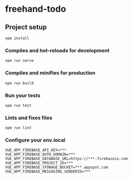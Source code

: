 # freehand-todo

## Project setup
```
npm install
```

### Compiles and hot-reloads for development
```
npm run serve
```

### Compiles and minifies for production
```
npm run build
```

### Run your tests
```
npm run test
```

### Lints and fixes files
```
npm run lint
```

### Configure your env.local
```
VUE_APP_FIREBASE_API_KEY=***
VUE_APP_FIREBASE_AUTH_DOMAIN=***
VUE_APP_FIREBASE_DATABASE_URL=https://***.firebaseio.com
VUE_APP_FIREBASE_PROJECT_ID=***
VUE_APP_FIREBASE_STORAGE_BUCKET=***.appspot.com
VUE_APP_FIREBASE_MESSAGING_SENDERID=***
```